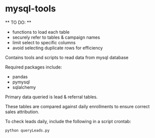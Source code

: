 # mysql-tools

** TO DO: **

+ functions to load each table 
+ securely refer to tables & campaign names
+ limit select to specific columns
+ avoid selecting duplicate rows for efficiency

Contains tools and scripts to read data from mysql database 

Required packages include:

+ pandas
+ pymysql
+ sqlalchemy

Primary data queried is lead & referral tables. 

These tables are compared against daily enrollments to ensure correct sales
attribution.

To check leads daily, include the following in a script
crontab:

```
python queryLeads.py
```
